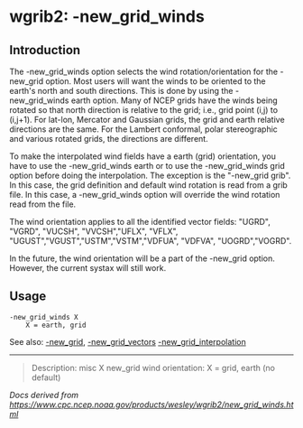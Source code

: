# wgrib2: -new_grid_winds

## Introduction

The -new_grid_winds option selects the wind rotation/orientation
for the -new_grid option. Most users will want the winds
to be oriented to the earth's north and south directions. This is done by using the
-new_grid_winds earth option. Many of NCEP grids have the
winds being rotated so that north direction is relative to the grid; i.e.,
grid point (i,j) to (i,j+1). For lat-lon, Mercator and Gaussian grids, the grid
and earth relative directions are the same. For the Lambert conformal, polar
stereographic and various rotated grids, the directions are different.

To make the interpolated wind fields have a earth (grid) orientation, you have
to use the -new_grid_winds earth or to use the
-new_grid_winds grid option before doing the interpolation.
The exception is the "-new_grid grib". In this case, the grid definition and default
wind rotation is read from a grib file. In this case, a -new_grid_winds option
will override the wind rotation read from the file.

The wind orientation applies to all the identified vector fields:
"UGRD", "VGRD", "VUCSH", "VVCSH","UFLX", "VFLX", "UGUST","VGUST","USTM","VSTM","VDFUA", "VDFVA",
"UOGRD","VOGRD".

In the future, the wind orientation will be a part of the -new_grid option.
However, the current systax will still work.

## Usage

```
-new_grid_winds X
    X = earth, grid
```

See also: [-new_grid](./new_grid.md),
[-new_grid_vectors](./new_grid_vectors.md)
[-new_grid_interpolation](./new_grid_interpolation.md)

---

> Description: misc X new_grid wind orientation: X = grid, earth (no default)

_Docs derived from <https://www.cpc.ncep.noaa.gov/products/wesley/wgrib2/new_grid_winds.html>_
